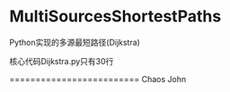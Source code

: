MultiSourcesShortestPaths
=========================

Python实现的多源最短路径(Dijkstra)

核心代码Dijkstra.py只有30行

=========================
Chaos John
